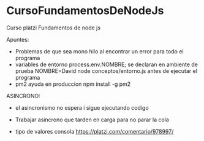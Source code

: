 # CursoFundamentosDeNodeJs
Curso platzi Fundamentos de node js


Apuntes:

* Problemas de que sea mono hilo al encontrar un error para todo el programa 
* variables de entorno process.env.NOMBRE; se declaran en ambiente de prueba  NOMBRE=David node conceptos/entorno.js antes de ejecutar el programa
* pm2 ayuda en produccion npm install -g pm2

ASINCRONO:

* el asincronismo no espera i sigue ejecutando codigo

* Trabajar asincrono que tarden en carga para no parar la cola

* tipo de valores consola https://platzi.com/comentario/978997/

